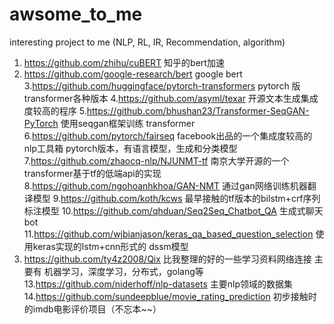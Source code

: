 # awsome_to_me
interesting project to me (NLP, RL, IR, Recommendation, algorithm)
1. https://github.com/zhihu/cuBERT   知乎的bert加速
2. https://github.com/google-research/bert  google bert
3.https://github.com/huggingface/pytorch-transformers   pytorch 版transformer各种版本
4.https://github.com/asyml/texar  开源文本生成集成度较高的程序
5.https://github.com/bhushan23/Transformer-SeqGAN-PyTorch   使用seqgan框架训练 transformer
6.https://github.com/pytorch/fairseq     facebook出品的一个集成度较高的nlp工具箱  pytorch版本，有语言模型，生成和分类模型
7.https://github.com/zhaocq-nlp/NJUNMT-tf  南京大学开源的一个transformer基于tf的低端api的实现
8.https://github.com/ngohoanhkhoa/GAN-NMT 通过gan网络训练机器翻译模型
9.https://github.com/koth/kcws    最早接触的tf版本的bilstm+crf序列标注模型
10.https://github.com/qhduan/Seq2Seq_Chatbot_QA 生成式聊天bot
11.https://github.com/wjbianjason/keras_qa_based_question_selection  使用keras实现的lstm+cnn形式的 dssm模型
12. https://github.com/ty4z2008/Qix   比我整理的好的一些学习资料网络连接 主要有 机器学习，深度学习，分布式，golang等
13.https://github.com/niderhoff/nlp-datasets  主要nlp领域的数据集
14.https://github.com/sundeepblue/movie_rating_prediction 初步接触时的imdb电影评价项目（不忘本~~）
